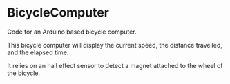 # BicycleComputer

Code for an Arduino based bicycle computer.

This bicycle computer will display the current speed, the distance travelled, and the elapsed time.

It relies on an hall effect sensor to detect a magnet attached to the wheel of the bicycle.

